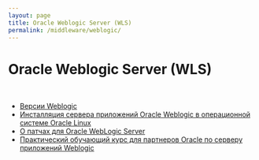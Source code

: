 ```yaml
---
layout: page
title: Oracle Weblogic Server (WLS)
permalink: /middleware/weblogic/
---
```


# Oracle Weblogic Server (WLS)

<br/>

<ul>
    <li>
        <a href="/middleware/weblogic/weblogic-versions/">Версии Weblogic</a>
    </li>
    <li>
        <a href="https://docs.google.com/document/d/11vBXmPQzIx2KnxuurIdVImCvyqwGca_u0j4gKmlVJuc/edit">Инсталляция сервера приложений Oracle Weblogic в операционной системе Oracle Linux</a>
    </li>
    <li>
        <a href="/middleware/weblogic/weblogic-patches/">О патчах для Oracle WebLogic Server</a>
    </li>
    <li>
        <a href="/middleware/weblogic/weblogic-seminar/">Практический обучающий курс для партнеров Oracle по серверу приложений Weblogic</a>
    </li>
</ul>
